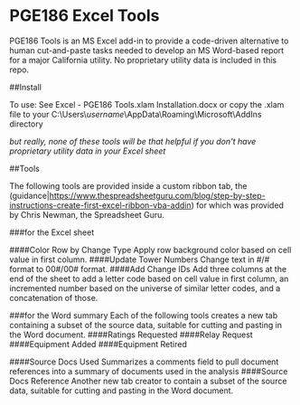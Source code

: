 # PGE186 Excel Tools

PGE186 Tools is an MS Excel add-in to provide a code-driven alternative to human cut-and-paste tasks needed to develop an MS Word-based report for a major California utility.  No proprietary utility data is included in this repo.

##Install

To use:
See Excel - PGE186 Tools.xlam Installation.docx or copy the .xlam file to your C:\Users\\*username*\AppData\Roaming\Microsoft\AddIns directory

*but really, none of these tools will be that helpful if you don't have proprietary utility data in your Excel sheet*

##Tools

The following tools are provided inside a custom ribbon tab, the (guidance|https://www.thespreadsheetguru.com/blog/step-by-step-instructions-create-first-excel-ribbon-vba-addin) for which was provided by Chris Newman, the Spreadsheet Guru.

###for the Excel sheet

####Color Row by Change Type
Apply row background color based on cell value in first column.
####Update Tower Numbers
Change text in #/# format  to 00#/00# format.
####Add Change IDs
Add three columns at the end of the sheet to add a letter code based on cell value in first column, an incremented number based on the universe of similar letter codes, and a concatenation of those.

###for the Word summary
Each of the following tools creates a new tab containing a subset of the source data, suitable for cutting and pasting in the Word document.
####Ratings Requested
####Relay Request
####Equipment Added
####Equipment Retired

####Source Docs Used
Summarizes a comments field to pull document references into a summary of documents used in the analysis
####Source Docs Reference
Another new tab creator to contain a subset of the source data, suitable for cutting and pasting in the Word document.


